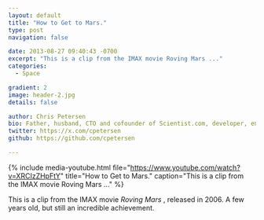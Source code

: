 ```yaml
---
layout: default
title: "How to Get to Mars."
type: post
navigation: false

date: 2013-08-27 09:40:43 -0700
excerpt: "This is a clip from the IMAX movie Roving Mars ..."
categories:
  - Space

gradient: 2
image: header-2.jpg
details: false

author: Chris Petersen
bio: Father, husband, CTO and cofounder of Scientist.com, developer, entrepreneur and technologist.
twitter: https://x.com/cpetersen
github: https://github.com/cpetersen

---
```


{% include media-youtube.html file="https://www.youtube.com/watch?v=XRCIzZHpFtY" title="How to Get to Mars." caption="This is a clip from the IMAX movie Roving Mars ..." %}

This is a clip from the IMAX movie *Roving Mars* , released in 2006. A few years old, but still an incredible achievement.

